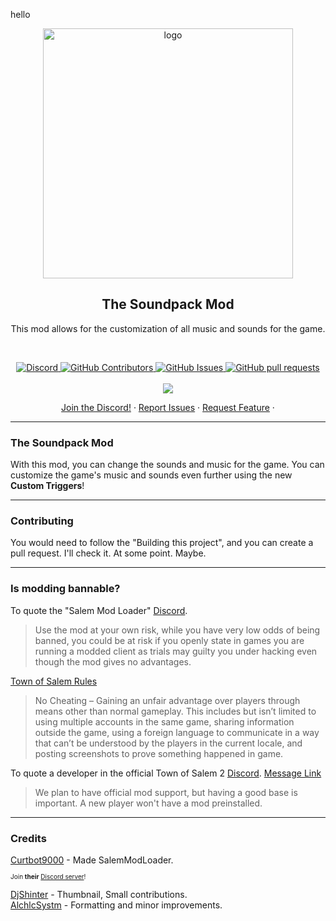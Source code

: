 hello
<p align="center">
 <img width="400px" src="https://raw.githubusercontent.com/JustAnotherNoob3/The-Soundpack-Mod/main/Resources/Thumbnail.png" align="center" alt="logo" />
 <h2 align="center">The Soundpack Mod</h2>
 <p align="center">This mod allows for the customization of all music and sounds for the game.
</p>

<br>
  <p align="center">
    <a href="https://discord.gg/ht8ttc3R8E">
      <img alt="Discord" src="https://img.shields.io/discord/1114293748373925940?label=discord&logo=discord&style=flat" />
    </a>
    <a href="https://github.com/JustAnotherNoob3/The-Soundpack-Mod/graphs/contributors">
      <img alt="GitHub Contributors" src="https://img.shields.io/github/contributors/JustAnotherNoob3/The-Soundpack-Mod" />
    </a>
    <a href="https://github.com/JustAnotherNoob3/The-Soundpack-Mod/graphs/contributors">
    <a href="https://github.com/JustAnotherNoob3/The-Soundpack-Mod/issues">
      <img alt="GitHub Issues" src="https://img.shields.io/github/issues/JustAnotherNoob3/The-Soundpack-Mod?color=0088ff" />
    </a>
    <a href="https://github.com/JustAnotherNoob3/The-Soundpack-Mod/pulls">
      <img alt="GitHub pull requests" src="https://img.shields.io/github/issues-pr/JustAnotherNoob3/The-Soundpack-Mod?color=0088ff" />
    </a>
    <br/>
    <br/>
    <a href="https://github.com/BepInEx/BepInEx">
      <img src="https://img.shields.io/badge/Supports-BepInEx-gray.svg?colorA=orange&colorB=FB542B&style=for-the-badge"/>
    </a>
  </p>

  <p align="center">
    <a href="https://discord.gg/ht8ttc3R8E">Join the Discord!</a>
    ·
    <a href="https://github.com/JustAnotherNoob3/The-Soundpack-Mod/issues/new/choose">Report Issues</a>
    ·
    <a href="https://github.com/JustAnotherNoob3/The-Soundpack-Mod/issues/new/choose">Request Feature</a>
    ·
  </p>




___
### The Soundpack Mod
With this mod, you can change the sounds and music for the game. You can customize the game's music and sounds even further using the new <b>Custom Triggers</b>! 

____
### Contributing
You would need to follow the "Building this project", and you can create a pull request. I'll check it. At some point. Maybe.



___
### Is modding bannable?
To quote the "Salem Mod Loader" [Discord](https://discord.gg/AdpRqzstfj).
> Use the mod at your own risk, while you have very low odds of being banned, you could be at risk if you openly state in games you are running a modded client as trials may guilty you under hacking even though the mod gives no advantages.

[Town of Salem Rules](https://www.blankmediagames.com/rules/)
> No Cheating – Gaining an unfair advantage over players through means other than normal gameplay. This includes but isn’t limited to using multiple accounts in the same game, sharing information outside the game, using a foreign language to communicate in a way that can’t be understood by the players in the current locale, and posting screenshots to prove something happened in game.

To quote a developer in the official Town of Salem 2 [Discord](https://discord.gg/townofsalem2). [Message Link](https://discord.com/channels/1110363758792036352/1111801081060655154/1112876123852906617)
> We plan to have official mod support, but having a good base is important. A new player won't have a mod preinstalled.

</p>

___
### Credits
[Curtbot9000](https://github.com/Curtbot9000) - Made SalemModLoader.
<p style="font-size:10px; margin-top: -2px;">Join <b>their</b> <a href="https://discord.gg/AdpRqzstfj">Discord server</a>!</p>

[DjShinter](https://github.com/DjShinter) - Thumbnail, Small contributions.\
[AlchlcSystm](https://github.com/AlchlcDvl) - Formatting and minor improvements.
